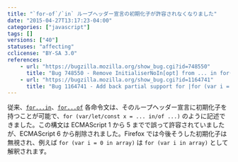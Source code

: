 ```yaml
---
title: "`for-of`/`in` ループヘッダー宣言の初期化子が許容されなくなりました"
date: "2015-04-27T13:17:23-04:00"
categories: ["javascript"]
tags: []
versions: ["40"]
statuses: "affecting"
cclicense: "BY-SA 3.0"
references:
    - url: "https://bugzilla.mozilla.org/show_bug.cgi?id=748550"
      title: "Bug 748550 - Remove InitialiserNoIn[opt] from ... in for(var ... in obj) to help simplify ES6"
    - url: "https://bugzilla.mozilla.org/show_bug.cgi?id=1164741"
      title: "Bug 1164741 - Add back partial support for |for (var i = 0 in obj);| syntax, ignoring the initializer rather than failing on it"
---
```

従来、[`for...in`](https://developer.mozilla.org/ja/docs/Web/JavaScript/Reference/Statements/for...in)、[`for...of`](https://developer.mozilla.org/ja/docs/Web/JavaScript/Reference/Statements/for...of) 各命令文は、そのループヘッダー宣言に初期化子を持つことが可能で、`for (var/let/const x = ... in/of ...)` のように記述できました。この構文は ECMAScript 1 から 5 までで誤って許容されていましたが、ECMAScript 6 から削除されました。Firefox では今後そうした初期化子は無視され、例えば `for (var i = 0 in array)` は `for (var i in array)` として解釈されます。
